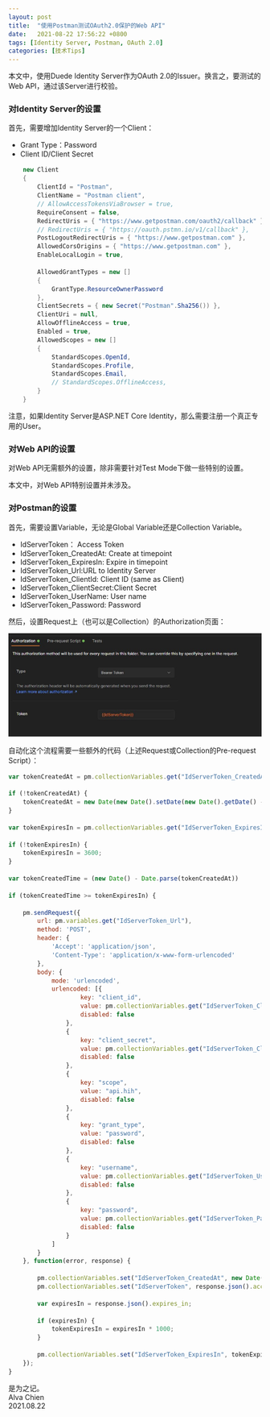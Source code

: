 ```yaml
---
layout: post
title:  "使用Postman测试OAuth2.0保护的Web API"
date:   2021-08-22 17:56:22 +0800
tags: [Identity Server, Postman, OAuth 2.0]
categories: [技术Tips]
---
```


本文中，使用Duede Identity Server作为OAuth 2.0的Issuer。换言之，要测试的Web API，通过该Server进行校验。

### 对Identity Server的设置

首先，需要增加Identity Server的一个Client：
- Grant Type：Password
- Client ID/Client Secret

```c#
    new Client
    {
        ClientId = "Postman",
        ClientName = "Postman client",
        // AllowAccessTokensViaBrowser = true,
        RequireConsent = false,
        RedirectUris = { "https://www.getpostman.com/oauth2/callback" },
        // RedirectUris = { "https://oauth.pstmn.io/v1/callback" },
        PostLogoutRedirectUris = { "https://www.getpostman.com" },
        AllowedCorsOrigins = { "https://www.getpostman.com" },
        EnableLocalLogin = true,

        AllowedGrantTypes = new []
        {
            GrantType.ResourceOwnerPassword
        },
        ClientSecrets = { new Secret("Postman".Sha256()) },
        ClientUri = null,
        AllowOfflineAccess = true,
        Enabled = true,
        AllowedScopes = new []
        {
            StandardScopes.OpenId,
            StandardScopes.Profile,
            StandardScopes.Email,
            // StandardScopes.OfflineAccess,
        }
    }
```


注意，如果Identity Server是ASP.NET Core Identity，那么需要注册一个真正专用的User。


### 对Web API的设置

对Web API无需额外的设置，除非需要针对Test Mode下做一些特别的设置。

本文中，对Web API特别设置并未涉及。


### 对Postman的设置

首先，需要设置Variable，无论是Global Variable还是Collection Variable。
- IdServerToken： Access  Token
- IdServerToken_CreatedAt: Create at timepoint
- IdServerToken_ExpiresIn: Expire in timepoint
- IdServerToken_Url:URL to Identity Server
- IdServerToken_ClientId: Client ID (same as Client)
- IdServerToken_ClientSecret:Client Secret
- IdServerToken_UserName: User name
- IdServerToken_Password: Password

然后，设置Request上（也可以是Collection）的Authorization页面：   

![Authorization](/assets/uploads/2021/08/Postman1.jpg)

自动化这个流程需要一些额外的代码（上述Request或Collection的Pre-request Script）：

```javascript
var tokenCreatedAt = pm.collectionVariables.get("IdServerToken_CreatedAt");

if (!tokenCreatedAt) {
    tokenCreatedAt = new Date(new Date().setDate(new Date().getDate() - 1))
}

var tokenExpiresIn = pm.collectionVariables.get("IdServerToken_ExpiresIn");

if (!tokenExpiresIn) {
    tokenExpiresIn = 3600;
}

var tokenCreatedTime = (new Date() - Date.parse(tokenCreatedAt))

if (tokenCreatedTime >= tokenExpiresIn) {

    pm.sendRequest({
        url: pm.variables.get("IdServerToken_Url"),
        method: 'POST',
        header: {
            'Accept': 'application/json',
            'Content-Type': 'application/x-www-form-urlencoded'
        },
        body: {
            mode: 'urlencoded',
            urlencoded: [{
                    key: "client_id",
                    value: pm.collectionVariables.get("IdServerToken_ClientId"),
                    disabled: false
                },
                {
                    key: "client_secret",
                    value: pm.collectionVariables.get("IdServerToken_ClientSecret"),
                    disabled: false
                },
                {
                    key: "scope",
                    value: "api.hih",
                    disabled: false
                },
                {
                    key: "grant_type",
                    value: "password",
                    disabled: false
                },
                {
                    key: "username",
                    value: pm.collectionVariables.get("IdServerToken_UserName"),
                    disabled: false
                },
                {
                    key: "password",
                    value: pm.collectionVariables.get("IdServerToken_Password"),
                    disabled: false
                }
            ]
        }
    }, function(error, response) {
       
        pm.collectionVariables.set("IdServerToken_CreatedAt", new Date());
        pm.collectionVariables.set("IdServerToken", response.json().access_token);

        var expiresIn = response.json().expires_in;
        
        if (expiresIn) {
            tokenExpiresIn = expiresIn * 1000;
        }
        
        pm.collectionVariables.set("IdServerToken_ExpiresIn", tokenExpiresIn);
    });
}

```

是为之记。   
Alva Chien    
2021.08.22
